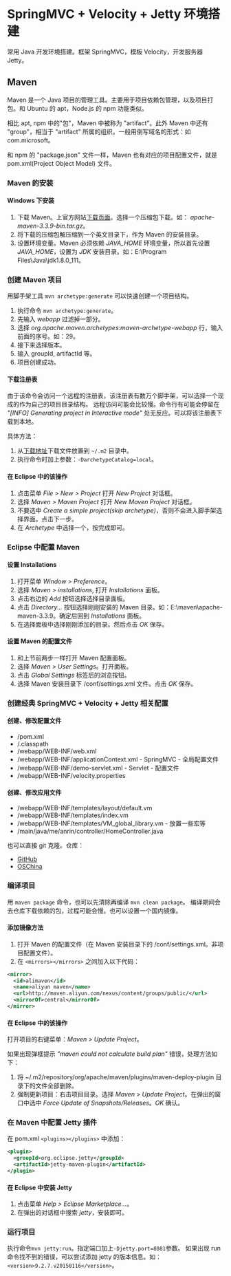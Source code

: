 # SpringMVC + Velocity + Jetty 环境搭建

常用 Java 开发环境搭建。框架 SpringMVC，模板 Velocity，开发服务器 Jetty。

## Maven

Maven 是一个 Java 项目的管理工具。主要用于项目依赖包管理，以及项目打包。和 Ubuntu 的 apt，Node.js 的 npm 功能类似。

相比 apt, npm 中的"包"，Maven 中被称为 "artifact"。此外 Maven 中还有 "group"，相当于 "artifact" 所属的组织。一般用倒写域名的形式：如 com.microsoft。

和 npm 的 "package.json" 文件一样，Maven 也有对应的项目配置文件，就是 pom.xml(Project Object Model) 文件。

### Maven 的安装

#### Windows 下安装

1. 下载 Maven。上官方网站[下载页面](http://maven.apache.org/download.cgi)。选择一个压缩包下载。如：	*apache-maven-3.3.9-bin.tar.gz*。
2. 将下载的压缩包解压缩到一个英文目录下，作为 Maven 的安装目录。
3. 设置环境变量。Maven 必须依赖 *JAVA_HOME* 环境变量，所以首先设置 *JAVA_HOME*，设置为 *JDK* 安装目录。如：E:\Program Files\Java\jdk1.8.0_111。

### 创建 Maven 项目

用脚手架工具 `mvn archetype:generate` 可以快速创建一个项目结构。

1. 执行命令 `mvn archetype:generate`。
2. 先输入 *webapp* 过滤掉一部分。
3. 选择 *org.apache.maven.archetypes:maven-archetype-webapp* 行，输入前面的序号。如：29。
4. 接下来选择版本。
5. 输入 groupId, artifactId 等。
6. 项目创建成功。

#### 下载注册表

由于该命令会访问一个远程的注册表，该注册表有数万个脚手架，可以选择一个现成的作为自己的项目目录结构。
远程访问可能会比较慢。命令行有可能会停留在 *"[INFO] Generating project in Interactive mode"* 处无反应。可以将该注册表下载到本地。

具体方法：
1. 从[下载地址](http://repo1.maven.org/maven2/archetype-catalog.xml)下载文件放置到 `~/.m2` 目录中。
2. 执行命令时加上参数：`-DarchetypeCatalog=local`。

#### 在 Eclipse 中的该操作

1. 点击菜单 *File > New > Project* 打开 *New Project* 对话框。
2. 选择 *Maven > Maven Project* 打开 *New Maven Project* 对话框。
3. 不要选中 *Create a simple project(skip archetype)*，否则不会进入脚手架选择界面。点击下一步。
4. 在 *Archetype* 中选择一个，按完成即可。

### Eclipse 中配置 Maven

#### 设置 Installations

1. 打开菜单 *Window > Preference*。
2. 选择 *Maven > installations*, 打开 *Installations* 面板。
3. 点击右边的 *Add* 按钮选择选择目录面板。
4. 点击 *Directory...* 按钮选择刚刚安装的 Maven 目录。如：E:\\maven\\apache-maven-3.3.9。确定后回到 *Installations* 面板。
5. 在选择面板中选择刚刚添加的目录。然后点击 *OK* 保存。

#### 设置 Maven 的配置文件

1. 和上节前两步一样打开 Maven 配置面板。
2. 选择 *Maven > User Settings*。打开面板。
3. 点击 *Global Settings* 标签后的浏览按钮。
4. 选择 Maven 安装目录下 /conf/settings.xml 文件。点击 *OK* 保存。

### 创建经典 SpringMVC + Velocity + Jetty 相关配置

#### 创建、修改配置文件

* /pom.xml
* /.classpath
* /webapp/WEB-INF/web.xml
* /webapp/WEB-INF/applicationContext.xml - SpringMVC - 全局配置文件
* /webapp/WEB-INF/demo-servlet.xml - Servlet - 配置文件
* /webapp/WEB-INF/velocity.properties

#### 创建、修改应用文件

* /webapp/WEB-INF/templates/layout/default.vm
* /webapp/WEB-INF/templates/index.vm
* /webapp/WEB-INF/templates/VM_global_library.vm - 放置一些宏等
* /main/java/me/anrin/controller/HomeController.java

也可以直接 git 克隆。仓库：
* [GitHub](https://github.com/wuanrin/javaweb-demo.git)
* [OSChina](https://git.oschina.net/wuanrin/javaweb-demo.git)

### 编译项目

用 `maven package` 命令，也可以先清除再编译 `mvn clean package`。
编译期间会去仓库下载依赖的包，过程可能会慢。也可以设置一个国内镜像。

#### 添加镜像方法

1. 打开 Maven 的配置文件（在 Maven 安装目录下的 /conf/settings.xml。非项目配置文件）。
2. 在 `<mirrors></mirrors>` 之间加入以下代码：

```xml
<mirror>
  <id>alimaven</id>
  <name>aliyun maven</name>
  <url>http://maven.aliyun.com/nexus/content/groups/public/</url>
  <mirrorOf>central</mirrorOf>
</mirror>
```

#### 在 Eclipse 中的该操作

打开项目的右键菜单：*Maven > Update Project*。

如果出现弹框提示 *"maven could not calculate build plan"* 错误，处理方法如下：
1. 将 ~/.m2/repository/org/apache/maven/plugins/maven-deploy-plugin 目录下的文件全部删除。
2. 强制更新项目：右击项目目录。选择 *Maven > Update Project*。在弹出的窗口中选中 *Force Update of Snapshots/Releases*。*OK* 确认。

### 在 Maven 中配置 Jetty 插件

在 pom.xml `<plugins></plugins>` 中添加：

```xml
<plugin>
  <groupId>org.eclipse.jetty</groupId>
  <artifactId>jetty-maven-plugin</artifactId>
</plugin>
```

#### 在 Eclipse 中安装 Jetty

1. 点击菜单 *Help > Eclipse Marketplace...*。
2. 在弹出的对话框中搜索 *jetty*，安装即可。

### 运行项目

执行命令`mvn jetty:run`。指定端口加上`-Djetty.port=8081`参数。
如果出现 run 命令找不到的错误，可以尝试添加 jetty 的版本信息。如：`<version>9.2.7.v20150116</version>`。
